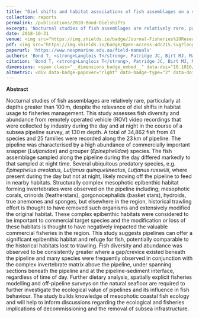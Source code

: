 ```yaml
---
title: "Diel shifts and habitat associations of fish assemblages on a subsea pipeline"
collection: reports
permalink: /publications/2018-Bond-Dielshifts
excerpt: 'Nocturnal studies of fish assemblages are relatively rare, particularly at depths greater than 100 m, despite the relevance of diel shifts in habitat usage to fisheries management. This study assesses fish diversity and abundance from remotely operated vehicle (ROV) video recordings that were collected by industry during the day and at night in the course of a subsea pipeline survey, at 130 m depth.'
date: 2018-10-31 
venue: <img src="https://img.shields.io/badge/Journal-Fisheries%20Research.svg?longCache=true&style=flat-square">
pdf: <img src="https://img.shields.io/badge/Open-access-4dc215.svg?longCache=true&style=flat-square">
paperurl: 'https://www.nespmarine.edu.au/field-manuals'
authors: 'Bond T, <strong>Langlois T</strong>, Patridge JC, Birt MJ, Malseed BE, Smith L and McLean DL'
citation: 'Bond T, <strong>Langlois T</strong>, Patridge JC, Birt MJ, Malseed BE, Smith L and McLean DL 2018. Diel shifts and habitat associations of fish assemblages on a subsea pipeline. <em>Fisheries Research</em>, DOI: 10.1016/j.fishres.2018.05.011.'
dimensions: <span class="__dimensions_badge_embed__" data-doi="10.1016/j.fishres.2018.05.011" data-legend="hover-right" data-style="small_rectangle"></span><script async src="https://badge.dimensions.ai/badge.js" charset="utf-8"></script>
altmetric: <div data-badge-popover="right" data-badge-type="2" data-doi="10.1016/j.fishres.2018.05.011" class="altmetric-embed"></div>
---
```

<strong>Abstract</strong>

Nocturnal studies of fish assemblages are relatively rare, particularly at depths greater than 100 m, despite the relevance of diel shifts in habitat usage to fisheries management. This study assesses fish diversity and abundance from remotely operated vehicle (ROV) video recordings that were collected by industry during the day and at night in the course of a subsea pipeline survey, at 130 m depth. A total of 34,862 fish from 41 species and 25 families were recorded along the 23 km of pipeline. The pipeline was characterised by a high abundance of commercially important snapper (<i>Lutjanidae</i>) and grouper (<i>Epinephelidae</i>) species. The fish assemblage sampled along the pipeline during the day differed markedly to that sampled at night time. Several ubiquitous predatory species, e.g. <i>Epinephelus areolatus, Lutjanus quinquelineatus, Lutjanus russellii</i>, where present during the day but not at night, likely moving off the pipeline to feed in nearby habitats. Structurally complex mesophotic epibenthic habitat forming invertebrates were observed on the pipeline including; mesophotic corals, crinoids (featherstars), gorgonocephalids (basket stars), hydroids, true anemones and sponges, but elsewhere in the region, historical trawling effort is thought to have removed such organisms and extensively modified the original habitat. These complex epibenthic habitats were considered to be important to commercial target species and the modification or loss of these habitats is thought to have negatively impacted the valuable commercial fisheries in the region. This study suggests pipelines can offer a significant epibenthic habitat and refuge for fish, potentially comparable to the historical habitats lost to trawling. Fish diversity and abundance was observed to be consistently greater where a gap/crevice existed beneath the pipeline and many species were frequently observed in conjunction with the complex invertebrate matrix above the pipeline, under spanning sections beneath the pipeline and at the pipeline-sediment interface, regardless of time of day. Further dietary analysis, spatially explicit fisheries modelling and off-pipeline surveys on the natural seafloor are required to further investigate the ecological value of pipelines and its influence in fish behaviour. The study builds knowledge of mesophotic coastal fish ecology and will help to inform discussions regarding the ecological and fisheries implications of decommissioning and the removal of subsea infrastructure.
